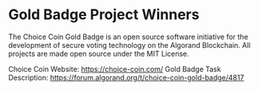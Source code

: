 # Gold Badge Project Winners

The Choice Coin Gold Badge is an open source software initiative for the development of secure voting technology on the Algorand Blockchain. 
All projects are made open source under the MIT License.

Choice Coin Website: https://choice-coin.com/
Gold Badge Task Description: https://forum.algorand.org/t/choice-coin-gold-badge/4817
